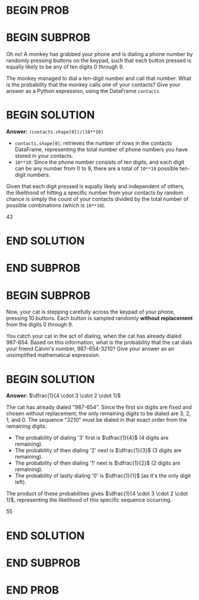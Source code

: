 # BEGIN PROB

# BEGIN SUBPROB

Oh no! A monkey has grabbed your phone and is dialing a phone number by
randomly pressing buttons on the keypad, such that each button pressed
is equally likely to be any of ten digits 0 through 9.

The monkey managed to dial a ten-digit number and call that number. What
is the probability that the monkey calls one of your contacts? Give your
answer as a Python expression, using the DataFrame `contacts`.

# BEGIN SOLUTION
**Answer:** `(contacts.shape[0])/(10**10)`

- `contacts.shape[0]`: retrieves the number of rows in the contacts DataFrame, representing the total number of phone numbers you have stored in your contacts.
- `10**10`: Since the phone number consists of ten digits, and each digit can be any number from 0 to 9, there are a total of `10**10` possible ten-digit numbers.

Given that each digit pressed is equally likely and independent of others, the likelihood of hitting a specific number from your contacts by random chance is simply the count of your contacts divided by the total number of possible combinations (which is `10**10`).

<average>43</average>

# END SOLUTION

# END SUBPROB

# BEGIN SUBPROB

Now, your cat is stepping carefully across the keypad of your phone,
pressing 10 buttons. Each button is sampled randomly **without
replacement** from the digits 0 through 9.

You catch your cat in the act of dialing, when the cat has already
dialed 987-654. Based on this information, what is the probability that
the cat dials your friend Calvin's number, 987-654-3210? Give your
answer as an unsimplified mathematical expression.

# BEGIN SOLUTION
**Answer:** $\dfrac{1}{4 \cdot 3 \cdot 2 \cdot 1}$

The cat has already dialed "987-654". Since the first six digits are fixed and chosen without replacement, the only remaining digits to be dialed are 3, 2, 1, and 0. The sequence "3210" must be dialed in that exact order from the remaining digits.

- The probability of dialing '3' first is $\dfrac{1}{4}$ (4 digits are remaining).
- The probability of then dialing '2' next is $\dfrac{1}{3}$ (3 digits are remaining).
- The probability of then dialing '1' next is $\dfrac{1}{2}$ (2 digits are remaining).
- The probability of lastly dialing '0' is $\dfrac{1}{1}$ (as it's the only digit left).

The product of these probabilities gives $\dfrac{1}{4 \cdot 3 \cdot 2 \cdot 1}$, representing the likelihood of this specific sequence occurring.

<average>55</average>

# END SOLUTION

# END SUBPROB

# END PROB